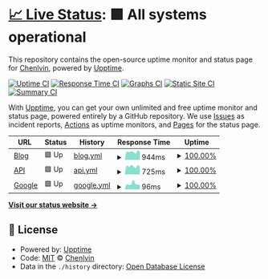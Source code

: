 # [📈 Live Status](https://github.chenlvin.cc): <!--live status--> **🟩 All systems operational**

This repository contains the open-source uptime monitor and status page for [Chenlvin](https://chenlvin.cc), powered by [Upptime](https://github.com/upptime/upptime).

[![Uptime CI](https://github.com/Chenlvin/ChenlvinUpptime/workflows/Uptime%20CI/badge.svg)](https://github.com/Chenlvin/ChenlvinUpptime/actions?query=workflow%3A%22Uptime+CI%22)
[![Response Time CI](https://github.com/Chenlvin/ChenlvinUpptime/workflows/Response%20Time%20CI/badge.svg)](https://github.com/Chenlvin/ChenlvinUpptime/actions?query=workflow%3A%22Response+Time+CI%22)
[![Graphs CI](https://github.com/Chenlvin/ChenlvinUpptime/workflows/Graphs%20CI/badge.svg)](https://github.com/Chenlvin/ChenlvinUpptime/actions?query=workflow%3A%22Graphs+CI%22)
[![Static Site CI](https://github.com/Chenlvin/ChenlvinUpptime/workflows/Static%20Site%20CI/badge.svg)](https://github.com/Chenlvin/ChenlvinUpptime/actions?query=workflow%3A%22Static+Site+CI%22)
[![Summary CI](https://github.com/Chenlvin/ChenlvinUpptime/workflows/Summary%20CI/badge.svg)](https://github.com/Chenlvin/ChenlvinUpptime/actions?query=workflow%3A%22Summary+CI%22)

With [Upptime](https://upptime.js.org), you can get your own unlimited and free uptime monitor and status page, powered entirely by a GitHub repository. We use [Issues](https://github.com/Chenlvin/ChenlvinUpptime/issues) as incident reports, [Actions](https://github.com/Chenlvin/ChenlvinUpptime/actions) as uptime monitors, and [Pages](https://github.chenlvin.cc) for the status page.

<!--start: status pages-->
<!-- This summary is generated by Upptime (https://github.com/upptime/upptime) -->
<!-- Do not edit this manually, your changes will be overwritten -->
<!-- prettier-ignore -->
| URL | Status | History | Response Time | Uptime |
| --- | ------ | ------- | ------------- | ------ |
| <img alt="" src="https://icons.duckduckgo.com/ip3/blog-sea.chenlvin.cc.ico" height="13"> [Blog](https://blog-sea.chenlvin.cc) | 🟩 Up | [blog.yml](https://github.com/Chenlvin/ChenlvinUpptime/commits/HEAD/history/blog.yml) | <details><summary><img alt="Response time graph" src="./graphs/blog/response-time-week.png" height="20"> 944ms</summary><br><a href="https://status.chenlvin.cc/history/blog"><img alt="Response time 1151" src="https://img.shields.io/endpoint?url=https%3A%2F%2Fraw.githubusercontent.com%2FChenlvin%2FChenlvinUpptime%2FHEAD%2Fapi%2Fblog%2Fresponse-time.json"></a><br><a href="https://status.chenlvin.cc/history/blog"><img alt="24-hour response time 976" src="https://img.shields.io/endpoint?url=https%3A%2F%2Fraw.githubusercontent.com%2FChenlvin%2FChenlvinUpptime%2FHEAD%2Fapi%2Fblog%2Fresponse-time-day.json"></a><br><a href="https://status.chenlvin.cc/history/blog"><img alt="7-day response time 944" src="https://img.shields.io/endpoint?url=https%3A%2F%2Fraw.githubusercontent.com%2FChenlvin%2FChenlvinUpptime%2FHEAD%2Fapi%2Fblog%2Fresponse-time-week.json"></a><br><a href="https://status.chenlvin.cc/history/blog"><img alt="30-day response time 1151" src="https://img.shields.io/endpoint?url=https%3A%2F%2Fraw.githubusercontent.com%2FChenlvin%2FChenlvinUpptime%2FHEAD%2Fapi%2Fblog%2Fresponse-time-month.json"></a><br><a href="https://status.chenlvin.cc/history/blog"><img alt="1-year response time 1151" src="https://img.shields.io/endpoint?url=https%3A%2F%2Fraw.githubusercontent.com%2FChenlvin%2FChenlvinUpptime%2FHEAD%2Fapi%2Fblog%2Fresponse-time-year.json"></a></details> | <details><summary><a href="https://status.chenlvin.cc/history/blog">100.00%</a></summary><a href="https://status.chenlvin.cc/history/blog"><img alt="All-time uptime 99.35%" src="https://img.shields.io/endpoint?url=https%3A%2F%2Fraw.githubusercontent.com%2FChenlvin%2FChenlvinUpptime%2FHEAD%2Fapi%2Fblog%2Fuptime.json"></a><br><a href="https://status.chenlvin.cc/history/blog"><img alt="24-hour uptime 100.00%" src="https://img.shields.io/endpoint?url=https%3A%2F%2Fraw.githubusercontent.com%2FChenlvin%2FChenlvinUpptime%2FHEAD%2Fapi%2Fblog%2Fuptime-day.json"></a><br><a href="https://status.chenlvin.cc/history/blog"><img alt="7-day uptime 100.00%" src="https://img.shields.io/endpoint?url=https%3A%2F%2Fraw.githubusercontent.com%2FChenlvin%2FChenlvinUpptime%2FHEAD%2Fapi%2Fblog%2Fuptime-week.json"></a><br><a href="https://status.chenlvin.cc/history/blog"><img alt="30-day uptime 99.35%" src="https://img.shields.io/endpoint?url=https%3A%2F%2Fraw.githubusercontent.com%2FChenlvin%2FChenlvinUpptime%2FHEAD%2Fapi%2Fblog%2Fuptime-month.json"></a><br><a href="https://status.chenlvin.cc/history/blog"><img alt="1-year uptime 99.35%" src="https://img.shields.io/endpoint?url=https%3A%2F%2Fraw.githubusercontent.com%2FChenlvin%2FChenlvinUpptime%2FHEAD%2Fapi%2Fblog%2Fuptime-year.json"></a></details>
| <img alt="" src="https://icons.duckduckgo.com/ip3/api-sea.chenlvin.cc.ico" height="13"> [API](https://api-sea.chenlvin.cc) | 🟩 Up | [api.yml](https://github.com/Chenlvin/ChenlvinUpptime/commits/HEAD/history/api.yml) | <details><summary><img alt="Response time graph" src="./graphs/api/response-time-week.png" height="20"> 725ms</summary><br><a href="https://status.chenlvin.cc/history/api"><img alt="Response time 1208" src="https://img.shields.io/endpoint?url=https%3A%2F%2Fraw.githubusercontent.com%2FChenlvin%2FChenlvinUpptime%2FHEAD%2Fapi%2Fapi%2Fresponse-time.json"></a><br><a href="https://status.chenlvin.cc/history/api"><img alt="24-hour response time 703" src="https://img.shields.io/endpoint?url=https%3A%2F%2Fraw.githubusercontent.com%2FChenlvin%2FChenlvinUpptime%2FHEAD%2Fapi%2Fapi%2Fresponse-time-day.json"></a><br><a href="https://status.chenlvin.cc/history/api"><img alt="7-day response time 725" src="https://img.shields.io/endpoint?url=https%3A%2F%2Fraw.githubusercontent.com%2FChenlvin%2FChenlvinUpptime%2FHEAD%2Fapi%2Fapi%2Fresponse-time-week.json"></a><br><a href="https://status.chenlvin.cc/history/api"><img alt="30-day response time 1208" src="https://img.shields.io/endpoint?url=https%3A%2F%2Fraw.githubusercontent.com%2FChenlvin%2FChenlvinUpptime%2FHEAD%2Fapi%2Fapi%2Fresponse-time-month.json"></a><br><a href="https://status.chenlvin.cc/history/api"><img alt="1-year response time 1208" src="https://img.shields.io/endpoint?url=https%3A%2F%2Fraw.githubusercontent.com%2FChenlvin%2FChenlvinUpptime%2FHEAD%2Fapi%2Fapi%2Fresponse-time-year.json"></a></details> | <details><summary><a href="https://status.chenlvin.cc/history/api">100.00%</a></summary><a href="https://status.chenlvin.cc/history/api"><img alt="All-time uptime 99.78%" src="https://img.shields.io/endpoint?url=https%3A%2F%2Fraw.githubusercontent.com%2FChenlvin%2FChenlvinUpptime%2FHEAD%2Fapi%2Fapi%2Fuptime.json"></a><br><a href="https://status.chenlvin.cc/history/api"><img alt="24-hour uptime 100.00%" src="https://img.shields.io/endpoint?url=https%3A%2F%2Fraw.githubusercontent.com%2FChenlvin%2FChenlvinUpptime%2FHEAD%2Fapi%2Fapi%2Fuptime-day.json"></a><br><a href="https://status.chenlvin.cc/history/api"><img alt="7-day uptime 100.00%" src="https://img.shields.io/endpoint?url=https%3A%2F%2Fraw.githubusercontent.com%2FChenlvin%2FChenlvinUpptime%2FHEAD%2Fapi%2Fapi%2Fuptime-week.json"></a><br><a href="https://status.chenlvin.cc/history/api"><img alt="30-day uptime 99.78%" src="https://img.shields.io/endpoint?url=https%3A%2F%2Fraw.githubusercontent.com%2FChenlvin%2FChenlvinUpptime%2FHEAD%2Fapi%2Fapi%2Fuptime-month.json"></a><br><a href="https://status.chenlvin.cc/history/api"><img alt="1-year uptime 99.78%" src="https://img.shields.io/endpoint?url=https%3A%2F%2Fraw.githubusercontent.com%2FChenlvin%2FChenlvinUpptime%2FHEAD%2Fapi%2Fapi%2Fuptime-year.json"></a></details>
| <img alt="" src="https://icons.duckduckgo.com/ip3/www.google.com.ico" height="13"> [Google](https://www.google.com) | 🟩 Up | [google.yml](https://github.com/Chenlvin/ChenlvinUpptime/commits/HEAD/history/google.yml) | <details><summary><img alt="Response time graph" src="./graphs/google/response-time-week.png" height="20"> 96ms</summary><br><a href="https://status.chenlvin.cc/history/google"><img alt="Response time 100" src="https://img.shields.io/endpoint?url=https%3A%2F%2Fraw.githubusercontent.com%2FChenlvin%2FChenlvinUpptime%2FHEAD%2Fapi%2Fgoogle%2Fresponse-time.json"></a><br><a href="https://status.chenlvin.cc/history/google"><img alt="24-hour response time 74" src="https://img.shields.io/endpoint?url=https%3A%2F%2Fraw.githubusercontent.com%2FChenlvin%2FChenlvinUpptime%2FHEAD%2Fapi%2Fgoogle%2Fresponse-time-day.json"></a><br><a href="https://status.chenlvin.cc/history/google"><img alt="7-day response time 96" src="https://img.shields.io/endpoint?url=https%3A%2F%2Fraw.githubusercontent.com%2FChenlvin%2FChenlvinUpptime%2FHEAD%2Fapi%2Fgoogle%2Fresponse-time-week.json"></a><br><a href="https://status.chenlvin.cc/history/google"><img alt="30-day response time 100" src="https://img.shields.io/endpoint?url=https%3A%2F%2Fraw.githubusercontent.com%2FChenlvin%2FChenlvinUpptime%2FHEAD%2Fapi%2Fgoogle%2Fresponse-time-month.json"></a><br><a href="https://status.chenlvin.cc/history/google"><img alt="1-year response time 100" src="https://img.shields.io/endpoint?url=https%3A%2F%2Fraw.githubusercontent.com%2FChenlvin%2FChenlvinUpptime%2FHEAD%2Fapi%2Fgoogle%2Fresponse-time-year.json"></a></details> | <details><summary><a href="https://status.chenlvin.cc/history/google">100.00%</a></summary><a href="https://status.chenlvin.cc/history/google"><img alt="All-time uptime 100.00%" src="https://img.shields.io/endpoint?url=https%3A%2F%2Fraw.githubusercontent.com%2FChenlvin%2FChenlvinUpptime%2FHEAD%2Fapi%2Fgoogle%2Fuptime.json"></a><br><a href="https://status.chenlvin.cc/history/google"><img alt="24-hour uptime 100.00%" src="https://img.shields.io/endpoint?url=https%3A%2F%2Fraw.githubusercontent.com%2FChenlvin%2FChenlvinUpptime%2FHEAD%2Fapi%2Fgoogle%2Fuptime-day.json"></a><br><a href="https://status.chenlvin.cc/history/google"><img alt="7-day uptime 100.00%" src="https://img.shields.io/endpoint?url=https%3A%2F%2Fraw.githubusercontent.com%2FChenlvin%2FChenlvinUpptime%2FHEAD%2Fapi%2Fgoogle%2Fuptime-week.json"></a><br><a href="https://status.chenlvin.cc/history/google"><img alt="30-day uptime 100.00%" src="https://img.shields.io/endpoint?url=https%3A%2F%2Fraw.githubusercontent.com%2FChenlvin%2FChenlvinUpptime%2FHEAD%2Fapi%2Fgoogle%2Fuptime-month.json"></a><br><a href="https://status.chenlvin.cc/history/google"><img alt="1-year uptime 100.00%" src="https://img.shields.io/endpoint?url=https%3A%2F%2Fraw.githubusercontent.com%2FChenlvin%2FChenlvinUpptime%2FHEAD%2Fapi%2Fgoogle%2Fuptime-year.json"></a></details>

<!--end: status pages-->

[**Visit our status website →**](https://github.chenlvin.cc)

## 📄 License

- Powered by: [Upptime](https://github.com/upptime/upptime)
- Code: [MIT](./LICENSE) © [Chenlvin](https://chenlvin.cc)
- Data in the `./history` directory: [Open Database License](https://opendatacommons.org/licenses/odbl/1-0/)
